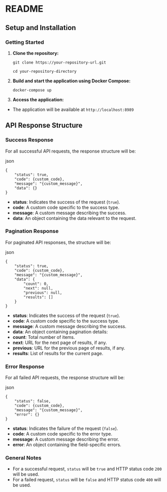 # README

## Setup and Installation

### Getting Started

1.  **Clone the repository:**
   
    `git clone https://your-repository-url.git`

    `cd your-repository-directory`  

2.  **Build and start the application using Docker Compose:**

    `docker-compose up`


3.  **Access the application:**

- The application will be available at `http://localhost:8989`
  

## API Response Structure
  

### Success Response

For all successful API requests, the response structure will be:

json

    {
	    "status": true,
	    "code": {custom_code},
	    "message": "{custom_message}",
	    "data": {}
    }


-  **status**: Indicates the success of the request (`true`).
-  **code**: A custom code specific to the success type.
-  **message**: A custom message describing the success.
-  **data**: An object containing the data relevant to the request.
  

### Pagination Response

For paginated API responses, the structure will be:

json

	{
		"status": true,
		"code": {custom_code},
		"message": "{custom_message}",
		"data": {
			"count": 0,
			"next": null,
			"previous": null,
			"results": []
		}
	}


-  **status**: Indicates the success of the request (`true`).
-  **code**: A custom code specific to the success type.
-  **message**: A custom message describing the success.
-  **data**: An object containing pagination details:
-  **count**: Total number of items.
-  **next**: URL for the next page of results, if any.
-  **previous**: URL for the previous page of results, if any.
-  **results**: List of results for the current page.


### Error Response

For all failed API requests, the response structure will be:

json

	{
		"status": false,
		"code": {custom_code},
		"message": "{custom_message}",
		"error": {}
	}


-  **status**: Indicates the failure of the request (`false`).
-  **code**: A custom code specific to the error type.
-  **message**: A custom message describing the error.
-  **error**: An object containing the field-specific errors.
  

### General Notes

- For a successful request, `status` will be `true` and HTTP status code `200` will be used.
- For a failed request, `status` will be `false` and HTTP status code `400` will be used.

